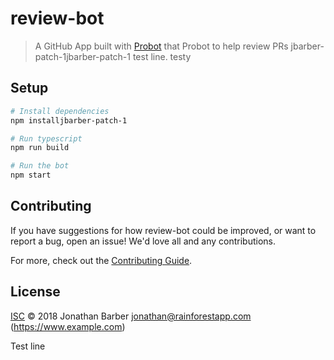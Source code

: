 # review-bot

> A GitHub App built with [Probot](https://github.com/probot/probot) that Probot to help review PRs
jbarber-patch-1jbarber-patch-1
test line. testy

## Setup

```sh
# Install dependencies
npm installjbarber-patch-1

# Run typescript
npm run build

# Run the bot
npm start
```

## Contributing

If you have suggestions for how review-bot could be improved, or want to report a bug, open an issue! We'd love all and any contributions.

For more, check out the [Contributing Guide](CONTRIBUTING.md).

## License

[ISC](LICENSE) © 2018 Jonathan Barber <jonathan@rainforestapp.com> (https://www.example.com)

Test line
